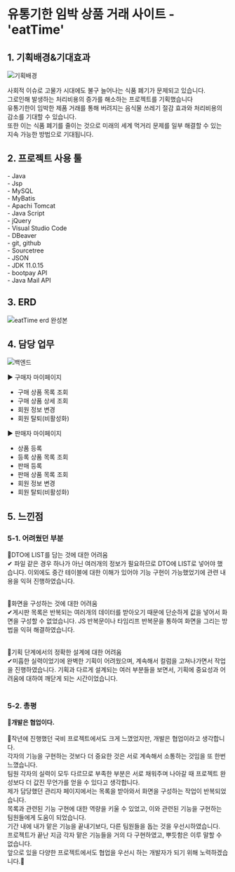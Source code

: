 <h1>유통기한 임박 상품 거래 사이트 - 'eatTime'</h1>


<h2>1. 기획배경&기대효과</h2>

![기획배경](https://github.com/web-its-time/eats-time/assets/120389213/d5d53909-174a-485c-bd18-8b383b63a154)

사회적 이슈로 고물가 시대에도 불구 늘어나는 식품 폐기가 문제되고 있습니다.<br>
그로인해 발생하는 처리비용의 증가를 해소하는 프로젝트를 기획했습니다<br>
유통기한이 임박한 제품 거래를 통해 버려지는 음식물 쓰레기 절감 효과와 처리비용의 감소를 기대할 수 있습니다.<br>
또한 이는 식품 폐기를 줄이는 것으로 미래의 세계 먹거리 문제를 일부 해결할 수 있는 지속 가능한 방법으로 기대됩니다.<br>
</div>


<h2>2. 프로젝트 사용 툴</h2>
- Java<br>
- Jsp<br>
- MySQL<br>
- MyBatis<br>
- Apachi Tomcat<br>
- Java Script<br>
- jQuery<br>
- Visual Studio Code<br>
- DBeaver<br>
- git, github<br>
- Sourcetree<br>
- JSON<br>
- JDK 11.0.15<br>
- bootpay API<br>
- Java Mail API<br>
<h2>3. ERD</h2>

![eatTime erd 완성본](https://github.com/web-its-time/eats-time/assets/120389213/3d70da41-c7b3-43cf-aab8-79203df89491)

  
<h2>4. 담당 업무</h2>


![백엔드](https://github.com/web-its-time/eats-time/assets/120389213/f0f17d9e-ee54-4dc1-949e-0ec19ca14324)


▶ 구매자 마이페이지
- 구매 상품 목록 조회
- 구매 상품 상세 조회
- 회원 정보 변경
- 회원 탈퇴(비활성화)

▶ 판매자 마이페이지
- 상품 등록
- 등록 상품 목록 조회
- 판매 등록
- 판매 상품 목록 조회
- 회원 정보 변경
- 회원 탈퇴(비활성화)

<h2>5. 느낀점</h2>
<h3>5-1. 어려웠던 부분</h3>
📌DTO에 LIST를 담는 것에 대한 어려움<br>
✔ 파일 같은 경우 하나가 아닌 여러개의 정보가 필요하므로 DTO에 LIST로 넣어야 했습니다. 이외에도 중간 테이블에 대한 이해가 있어야 기능 구현이 가능했었기에 관련 내용을 익혀 진행하였습니다.
<br><br>

📌화면을 구성하는 것에 대한 어려움<br>
✔게시판 목록은 반복되는 여러개의 데이터를 받아오기 때문에 단순하게 값을 넣어서 화면을 구성할 수 없었습니다. JS 반복문이나 타임리프 반복문을 통하여 화면을 그리는 방법을 익혀 해결하였습니다.
<br><br>

📌기획 단계에서의 정확한 설계에 대한 어려움<br>
✔미흡한 실력이었기에 완벽한 기획이 어려웠으며, 계속해서 컬럼을 고쳐나가면서 작업을 진행하였습니다. 기획과 다르게 설계되는 여러 부분들을 보면서, 기획에 중요성과 어려움에 대하여 깨닫게 되는 시간이었습니다.
<br><br>

<h3>5-2. 총평</h3>
<strong>🙌개발은 협업이다.</strong><br><br>
🌟작년에 진행했던 국비 프로젝트에서도 크게 느꼈었지만, 개발은 협업이라고 생각합니다.<br>각자의 기능을 구현하는 것보다 더 중요한 것은 서로 계속해서 소통하는 것임을 또 한번 느꼈습니다.
<br>팀원 각자의 실력이 모두 다르므로 부족한 부분은 서로 채워주며 나아갈 때 프로젝트 완성보다 더 값진 무언가를 얻을 수 있다고 생각합니다.
<br>제가 담당했던 관리자 페이지에서는 목록을 받아와서 화면을 구성하는 작업이 반복되었습니다.
<br>목록과 관련된 기능 구현에 대한 역량을 키울 수 있었고, 이와 관련된 기능을 구현하는 팀원들에게 도움이 되었습니다.
<br>기간 내에 내가 맡은 기능을 끝내기보다, 다른 팀원들을 돕는 것을 우선시하였습니다.
<br>프로젝트가 끝난 지금 각자 맡은 기능들을 거의 다 구현하였고, 뿌듯함은 이루 말할 수 없습니다.
<br>앞으로 있을 다양한 프로젝트에서도 협업을 우선시 하는 개발자가 되기 위해 노력하겠습니다.🚀
